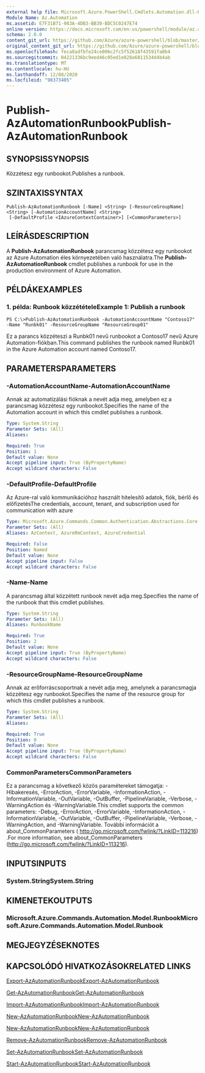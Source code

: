 ```yaml
---
external help file: Microsoft.Azure.PowerShell.Cmdlets.Automation.dll-Help.xml
Module Name: Az.Automation
ms.assetid: E7F31B71-983A-4DB3-BB30-BDC5C0247E74
online version: https://docs.microsoft.com/en-us/powershell/module/az.automation/publish-azautomationrunbook
schema: 2.0.0
content_git_url: https://github.com/Azure/azure-powershell/blob/master/src/Automation/Automation/help/Publish-AzAutomationRunbook.md
original_content_git_url: https://github.com/Azure/azure-powershell/blob/master/src/Automation/Automation/help/Publish-AzAutomationRunbook.md
ms.openlocfilehash: feca8adfbfe24ce006c2fc5f52618f43591fa0b4
ms.sourcegitcommit: 04221336bc9eed46c05ed1e828a6811534d4b4ab
ms.translationtype: MT
ms.contentlocale: hu-HU
ms.lasthandoff: 12/08/2020
ms.locfileid: "98373405"
---
```

# <span data-ttu-id="327fd-101">Publish-AzAutomationRunbook</span><span class="sxs-lookup"><span data-stu-id="327fd-101">Publish-AzAutomationRunbook</span></span>

## <span data-ttu-id="327fd-102">SYNOPSIS</span><span class="sxs-lookup"><span data-stu-id="327fd-102">SYNOPSIS</span></span>
<span data-ttu-id="327fd-103">Közzétesz egy runbookot.</span><span class="sxs-lookup"><span data-stu-id="327fd-103">Publishes a runbook.</span></span>

## <span data-ttu-id="327fd-104">SZINTAXIS</span><span class="sxs-lookup"><span data-stu-id="327fd-104">SYNTAX</span></span>

```
Publish-AzAutomationRunbook [-Name] <String> [-ResourceGroupName] <String> [-AutomationAccountName] <String>
 [-DefaultProfile <IAzureContextContainer>] [<CommonParameters>]
```

## <span data-ttu-id="327fd-105">LEÍRÁS</span><span class="sxs-lookup"><span data-stu-id="327fd-105">DESCRIPTION</span></span>
<span data-ttu-id="327fd-106">A **Publish-AzAutomationRunbook** parancsmag közzétesz egy runbookot az Azure Automation éles környezetében való használatra.</span><span class="sxs-lookup"><span data-stu-id="327fd-106">The **Publish-AzAutomationRunbook** cmdlet publishes a runbook for use in the production environment of Azure Automation.</span></span>

## <span data-ttu-id="327fd-107">PÉLDÁK</span><span class="sxs-lookup"><span data-stu-id="327fd-107">EXAMPLES</span></span>

### <span data-ttu-id="327fd-108">1. példa: Runbook közzététele</span><span class="sxs-lookup"><span data-stu-id="327fd-108">Example 1: Publish a runbook</span></span>
```
PS C:\>Publish-AzAutomationRunbook -AutomationAccountName "Contoso17" -Name "Runbk01" -ResourceGroupName "ResourceGroup01"
```

<span data-ttu-id="327fd-109">Ez a parancs közzéteszi a Runbk01 nevű runbookot a Contoso17 nevű Azure Automation-fiókban.</span><span class="sxs-lookup"><span data-stu-id="327fd-109">This command publishes the runbook named Runbk01 in the Azure Automation account named Contoso17.</span></span>

## <span data-ttu-id="327fd-110">PARAMETERS</span><span class="sxs-lookup"><span data-stu-id="327fd-110">PARAMETERS</span></span>

### <span data-ttu-id="327fd-111">-AutomationAccountName</span><span class="sxs-lookup"><span data-stu-id="327fd-111">-AutomationAccountName</span></span>
<span data-ttu-id="327fd-112">Annak az automatizálási fióknak a nevét adja meg, amelyben ez a parancsmag közzétesz egy runbookot.</span><span class="sxs-lookup"><span data-stu-id="327fd-112">Specifies the name of the Automation account in which this cmdlet publishes a runbook.</span></span>

```yaml
Type: System.String
Parameter Sets: (All)
Aliases:

Required: True
Position: 1
Default value: None
Accept pipeline input: True (ByPropertyName)
Accept wildcard characters: False
```

### <span data-ttu-id="327fd-113">-DefaultProfile</span><span class="sxs-lookup"><span data-stu-id="327fd-113">-DefaultProfile</span></span>
<span data-ttu-id="327fd-114">Az Azure-ral való kommunikációhoz használt hitelesítő adatok, fiók, bérlő és előfizetés</span><span class="sxs-lookup"><span data-stu-id="327fd-114">The credentials, account, tenant, and subscription used for communication with azure</span></span>

```yaml
Type: Microsoft.Azure.Commands.Common.Authentication.Abstractions.Core.IAzureContextContainer
Parameter Sets: (All)
Aliases: AzContext, AzureRmContext, AzureCredential

Required: False
Position: Named
Default value: None
Accept pipeline input: False
Accept wildcard characters: False
```

### <span data-ttu-id="327fd-115">-Name</span><span class="sxs-lookup"><span data-stu-id="327fd-115">-Name</span></span>
<span data-ttu-id="327fd-116">A parancsmag által közzétett runbook nevét adja meg.</span><span class="sxs-lookup"><span data-stu-id="327fd-116">Specifies the name of the runbook that this cmdlet publishes.</span></span>

```yaml
Type: System.String
Parameter Sets: (All)
Aliases: RunbookName

Required: True
Position: 2
Default value: None
Accept pipeline input: True (ByPropertyName)
Accept wildcard characters: False
```

### <span data-ttu-id="327fd-117">-ResourceGroupName</span><span class="sxs-lookup"><span data-stu-id="327fd-117">-ResourceGroupName</span></span>
<span data-ttu-id="327fd-118">Annak az erőforráscsoportnak a nevét adja meg, amelynek a parancsmagja közzétesz egy runbookot.</span><span class="sxs-lookup"><span data-stu-id="327fd-118">Specifies the name of the resource group for which this cmdlet publishes a runbook.</span></span>

```yaml
Type: System.String
Parameter Sets: (All)
Aliases:

Required: True
Position: 0
Default value: None
Accept pipeline input: True (ByPropertyName)
Accept wildcard characters: False
```

### <span data-ttu-id="327fd-119">CommonParameters</span><span class="sxs-lookup"><span data-stu-id="327fd-119">CommonParameters</span></span>
<span data-ttu-id="327fd-120">Ez a parancsmag a következő közös paramétereket támogatja: -Hibakeresés, -ErrorAction, -ErrorVariable, -InformationAction, -InformationVariable, -OutVariable, -OutBuffer, -PipelineVariable, -Verbose, -WarningAction és -WarningVariable.</span><span class="sxs-lookup"><span data-stu-id="327fd-120">This cmdlet supports the common parameters: -Debug, -ErrorAction, -ErrorVariable, -InformationAction, -InformationVariable, -OutVariable, -OutBuffer, -PipelineVariable, -Verbose, -WarningAction, and -WarningVariable.</span></span> <span data-ttu-id="327fd-121">További információt a about_CommonParameters ( http://go.microsoft.com/fwlink/?LinkID=113216) .</span><span class="sxs-lookup"><span data-stu-id="327fd-121">For more information, see about_CommonParameters (http://go.microsoft.com/fwlink/?LinkID=113216).</span></span>

## <span data-ttu-id="327fd-122">INPUTS</span><span class="sxs-lookup"><span data-stu-id="327fd-122">INPUTS</span></span>

### <span data-ttu-id="327fd-123">System.String</span><span class="sxs-lookup"><span data-stu-id="327fd-123">System.String</span></span>

## <span data-ttu-id="327fd-124">KIMENETEK</span><span class="sxs-lookup"><span data-stu-id="327fd-124">OUTPUTS</span></span>

### <span data-ttu-id="327fd-125">Microsoft.Azure.Commands.Automation.Model.Runbook</span><span class="sxs-lookup"><span data-stu-id="327fd-125">Microsoft.Azure.Commands.Automation.Model.Runbook</span></span>

## <span data-ttu-id="327fd-126">MEGJEGYZÉSEK</span><span class="sxs-lookup"><span data-stu-id="327fd-126">NOTES</span></span>

## <span data-ttu-id="327fd-127">KAPCSOLÓDÓ HIVATKOZÁSOK</span><span class="sxs-lookup"><span data-stu-id="327fd-127">RELATED LINKS</span></span>

[<span data-ttu-id="327fd-128">Export-AzAutomationRunbook</span><span class="sxs-lookup"><span data-stu-id="327fd-128">Export-AzAutomationRunbook</span></span>](./Export-AzAutomationRunbook.md)

[<span data-ttu-id="327fd-129">Get-AzAutomationRunbook</span><span class="sxs-lookup"><span data-stu-id="327fd-129">Get-AzAutomationRunbook</span></span>](./Get-AzAutomationRunbook.md)

[<span data-ttu-id="327fd-130">Import-AzAutomationRunbook</span><span class="sxs-lookup"><span data-stu-id="327fd-130">Import-AzAutomationRunbook</span></span>](./Import-AzAutomationRunbook.md)

[<span data-ttu-id="327fd-131">New-AzAutomationRunbook</span><span class="sxs-lookup"><span data-stu-id="327fd-131">New-AzAutomationRunbook</span></span>](./New-AzAutomationRunbook.md)

[<span data-ttu-id="327fd-132">New-AzAutomationRunbook</span><span class="sxs-lookup"><span data-stu-id="327fd-132">New-AzAutomationRunbook</span></span>](./New-AzAutomationRunbook.md)

[<span data-ttu-id="327fd-133">Remove-AzAutomationRunbook</span><span class="sxs-lookup"><span data-stu-id="327fd-133">Remove-AzAutomationRunbook</span></span>](./Remove-AzAutomationRunbook.md)

[<span data-ttu-id="327fd-134">Set-AzAutomationRunbook</span><span class="sxs-lookup"><span data-stu-id="327fd-134">Set-AzAutomationRunbook</span></span>](./Set-AzAutomationRunbook.md)

[<span data-ttu-id="327fd-135">Start-AzAutomationRunbook</span><span class="sxs-lookup"><span data-stu-id="327fd-135">Start-AzAutomationRunbook</span></span>](./Start-AzAutomationRunbook.md)


